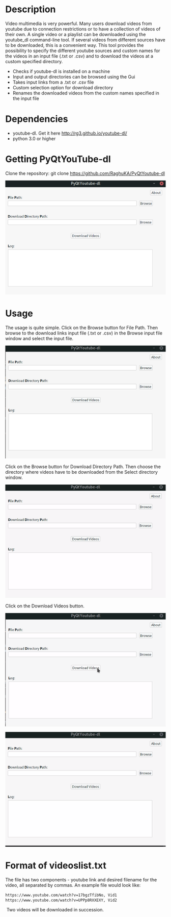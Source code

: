 # Description
Video multimedia is very powerful. Many users download videos from youtube due to connection restrictions or to have a collection of videos of their own. A single video or a playlist can be downloaded using the youtube_dl command-line tool. If several videos from different sources have to be downloaded, this is a convenient way. This tool provides the possibility to specify the different youtube sources and custom names for the videos in an input file (.txt or .csv) and to download the videos at a custom specified directory.

*	Checks if youtube-dl is installed on a machine
*   Input and output directories can be browsed using the Gui
*	Takes input links from a .txt or .csv file
*	Custom selection option for download directory
*	Renames the downloaded videos from the custom names specified in the input file
​
# Dependencies
+ youtube-dl. Get it here <http://rg3.github.io/youtube-dl/>
+ python 3.0 or higher
​
# Getting PyQtYouTube-dl
Clone the repository:
	git clone https://github.com/RaghuKA/PyQtYoutube-dl

<p align="center">
  <img src="ScShotGui.png">
</p>

# Usage
The usage is quite simple.
Click on the Browse button for File Path. Then browse to the download links input file (.txt or .csv) in  the  Browse input file window and select the input file.
<p align="center">
  <img src="FileIp.gif">
</p>

Click on the Browse button for Download Directory Path. Then choose the directory where videos have to be downloaded from the Select directory window.
<p align="center">
  <img src="DirIp.gif">
</p>

Click on the Download Videos button.
<p align="center">
  <img src="DloadClick.gif">
</p>

<p align="center">
  <img src="GuiAnimation.gif">
</p>

# Format of videoslist.txt
The file has two components - youtube link and desired filename for the video, all separated by commas. An example file would look like:

    https://www.youtube.com/watch?v=17bgzTfibNo, Vid1
    https://www.youtube.com/watch?v=UPPp8RXXEXY, Vid2
​
Two videos will be downloaded in succession.